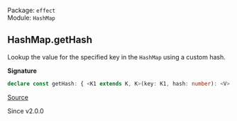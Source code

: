 Package: `effect`<br />
Module: `HashMap`<br />

## HashMap.getHash

Lookup the value for the specified key in the `HashMap` using a custom hash.

**Signature**

```ts
declare const getHash: { <K1 extends K, K>(key: K1, hash: number): <V>(self: HashMap<K, V>) => Option<V>; <K1 extends K, K, V>(self: HashMap<K, V>, key: K1, hash: number): Option<V>; }
```

[Source](https://github.com/Effect-TS/effect/tree/main/packages/effect/src/HashMap.ts#L157)

Since v2.0.0